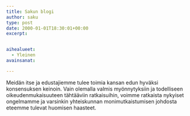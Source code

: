 ```yaml
---
title: Sakun blogi
author: saku
type: post
date: 2000-01-01T18:30:01+00:00
excerpt: 


aihealueet:
  - Yleinen
avainsanat:

---
```

Meidän itse ja edustajiemme tulee toimia kansan edun hyväksi konsensuksen keinoin. Vain olemalla valmis myönnytyksiin ja todelliseen oikeudenmukaisuuteen tähtääviin ratkaisuihin, voimme ratkaista nykyiset ongelmamme ja varsinkin yhteiskunnan monimutkaistumisen johdosta eteemme tulevat huomisen haasteet.